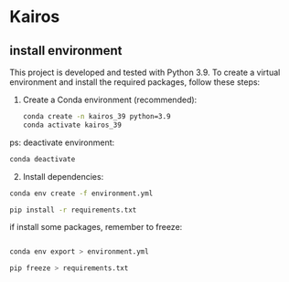 # Kairos

## install environment

This project is developed and tested with Python 3.9. To create a virtual environment and install the required packages, follow these steps:

1. Create a Conda environment (recommended):

   ```bash
   conda create -n kairos_39 python=3.9
   conda activate kairos_39
   ```
   
ps: deactivate environment:

```bash
conda deactivate
```
   
2. Install dependencies:

```bash
conda env create -f environment.yml

pip install -r requirements.txt

```

if install some packages, remember to freeze:

```bash

conda env export > environment.yml

pip freeze > requirements.txt
```








